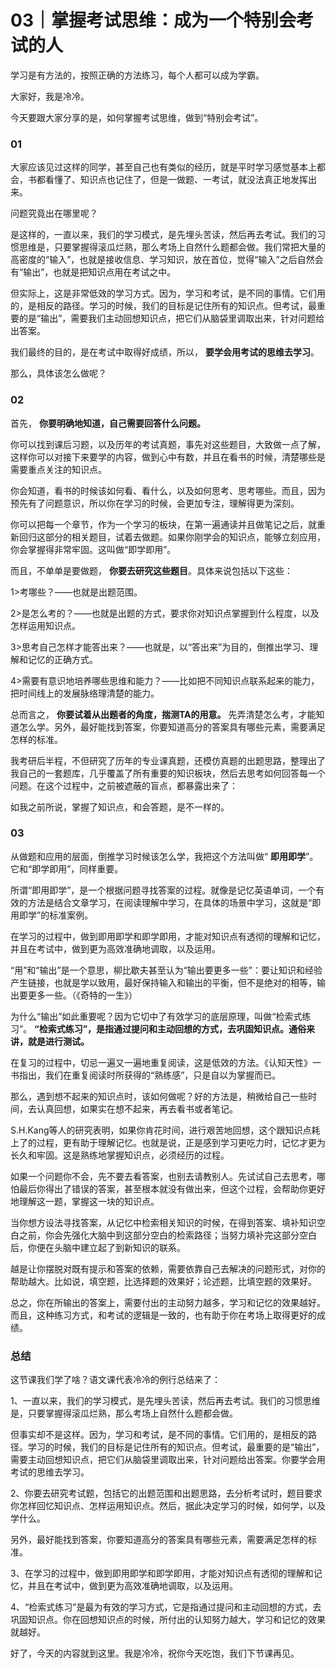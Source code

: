# 03｜掌握考试思维：成为一个特别会考试的人
学习是有方法的，按照正确的方法练习，每个人都可以成为学霸。

大家好，我是冷冷。

今天要跟大家分享的是，如何掌握考试思维，做到“特别会考试”。

### 01

大家应该见过这样的同学，甚至自己也有类似的经历，就是平时学习感觉基本上都会，书都看懂了、知识点也记住了，但是一做题、一考试，就没法真正地发挥出来。

问题究竟出在哪里呢？

是这样的，一直以来，我们的学习模式，是先埋头苦读，然后再去考试。我们的习惯思维是，只要掌握得滚瓜烂熟，那么考场上自然什么题都会做。我们常把大量的高密度的“输入”，也就是接收信息、学习知识，放在首位，觉得“输入”之后自然会有“输出”，也就是把知识点用在考试之中。

但实际上，这是非常低效的学习方式。因为，学习和考试，是不同的事情。它们用的，是相反的路径。学习的时候，我们的目标是记住所有的知识点。但考试，最重要的是“输出”，需要我们主动回想知识点，把它们从脑袋里调取出来，针对问题给出答案。

我们最终的目的，是在考试中取得好成绩，所以， **要学会用考试的思维去学习**。

那么，具体该怎么做呢？

### 02

首先， **你要明确地知道，自己需要回答什么问题。**

你可以找到课后习题，以及历年的考试真题，事先对这些题目，大致做一点了解，这样你可以对接下来要学的内容，做到心中有数，并且在看书的时候，清楚哪些是需要重点关注的知识点。

你会知道，看书的时候该如何看、看什么，以及如何思考、思考哪些。而且，因为预先有了问题意识，所以你在学习的时候，会更加专注，理解得更为深刻。

你可以把每一个章节，作为一个学习的板块，在第一遍通读并且做笔记之后，就重新回归这部分的相关题目，试着去做题。如果你刚学会的知识点，能够立刻应用，你会掌握得非常牢固。这叫做“即学即用”。

而且，不单单是要做题， **你要去研究这些题目**。具体来说包括以下这些：

1>考哪些？——也就是出题范围。

2>是怎么考的？——也就是出题的方式，要求你对知识点掌握到什么程度，以及怎样运用知识点。

3>思考自己怎样才能答出来？——也就是，以“答出来”为目的，倒推出学习、理解和记忆的正确方式。

4>需要有意识地培养哪些思维和能力？——比如把不同知识点联系起来的能力，把时间线上的发展脉络理清楚的能力。

总而言之， **你要试着从出题者的角度，揣测TA的用意。** 先弄清楚怎么考，才能知道怎么学。另外，最好能找到答案，你要知道高分的答案具有哪些元素，需要满足怎样的标准。

我考研后半程，不但研究了历年的专业课真题，还模仿真题的出题思路，整理出了我自己的一套题库，几乎覆盖了所有重要的知识板块，然后去思考如何回答每一个问题。在这个过程中，之前被遮蔽的盲点，都暴露出来了：

如我之前所说，掌握了知识点，和会答题，是不一样的。

### 03

从做题和应用的层面，倒推学习时候该怎么学，我把这个方法叫做“ **即用即学**”。它和“即学即用”，同样重要。

所谓“即用即学”，是一个根据问题寻找答案的过程。就像是记忆英语单词，一个有效的方法是结合文章学习，在阅读理解中学习，在具体的场景中学习，这就是“即用即学”的标准案例。

在学习的过程中，做到即用即学和即学即用，才能对知识点有透彻的理解和记忆，并且在考试中，做到更为高效准确地调取，以及运用。

“用”和“输出”是一个意思，柳比歇夫甚至认为“输出要更多一些”：要让知识和经验产生链接，也就是学以致用，最好保持输入和输出的平衡，但不是绝对的相等，输出要更多一些。（《奇特的一生》）

为什么“输出”如此重要呢？因为它切中了有效学习的底层原理，叫做“检索式练习”。 **“检索式练习”，是指通过提问和主动回想的方式，去巩固知识点。通俗来讲，就是进行测试。**

在复习的过程中，切忌一遍又一遍地重复阅读，这是低效的方法。《认知天性》一书指出，我们在重复阅读时所获得的“熟练感”，只是自以为掌握而已。

那么，遇到想不起来的知识点时，该如何做呢？好的方法是，稍微给自己一些时间，去认真回想，如果实在想不起来，再去看书或者笔记。

S.H.Kang等人的研究表明，如果你肯花时间，进行艰苦地回想，这个跟知识点耗上了的过程，更有助于理解记忆。也就是说，正是感到学习更吃力时，记忆才更为长久和牢固。这是熟练地掌握知识点，必须经历的过程。

如果一个问题你不会，先不要去看答案，也别去请教别人。先试试自己去思考，哪怕最后你得出了错误的答案，甚至根本就没有做出来，但这个过程，会帮助你更好地理解这一题，掌握这一块的知识点。

当你想方设法寻找答案，从记忆中检索相关知识的时候，在得到答案、填补知识空白之前，你会先强化大脑中到这部分空白的检索路径；当努力填补完这部分空白后，你便在头脑中建立起了到新知识的联系。

越是让你摆脱对既有提示和答案的依赖，需要依靠自己去解决的问题形式，对你的帮助越大。比如说，填空题，比选择题的效果好；论述题，比填空题的效果好。

总之，你在所输出的答案上，需要付出的主动努力越多，学习和记忆的效果越好。而且，这种练习方式，和考试的逻辑是一致的，也有助于你在考场上取得更好的成绩。

### 总结

这节课我们学了啥？语文课代表冷冷的例行总结来了：

1、一直以来，我们的学习模式，是先埋头苦读，然后再去考试。我们的习惯思维是，只要掌握得滚瓜烂熟，那么考场上自然什么题都会做。

但事实却不是这样。因为，学习和考试，是不同的事情。它们用的，是相反的路径。学习的时候，我们的目标是记住所有的知识点。但考试，最重要的是“输出”，需要主动回想知识点，把它们从脑袋里调取出来，针对问题给出答案。你要学会用考试的思维去学习。

2、你要去研究考试题，包括它的出题范围和出题思路，去分析考试时，题目要求你怎样回忆知识点、怎样运用知识点。然后，据此决定学习的时候，如何学，以及学什么。

另外，最好能找到答案，你要知道高分的答案具有哪些元素，需要满足怎样的标准。

3、在学习的过程中，做到即用即学和即学即用，才能对知识点有透彻的理解和记忆，并且在考试中，做到更为高效准确地调取，以及运用。

4、“检索式练习”是最为有效的学习方式，它是指通过提问和主动回想的方式，去巩固知识点。你在回想知识点的时候，所付出的认知努力越大，学习和记忆的效果就越好。

好了，今天的内容就到这里。我是冷冷，祝你今天吃饱，我们下节课再见。